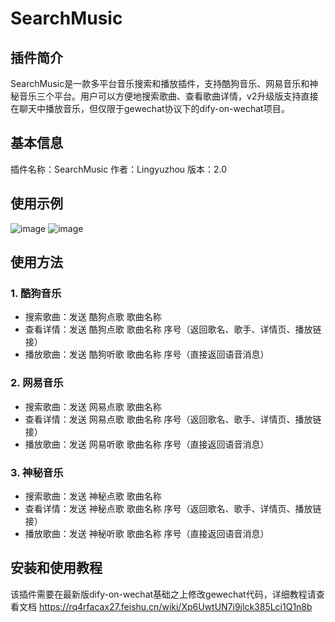 # SearchMusic

## 插件简介
SearchMusic是一款多平台音乐搜索和播放插件，支持酷狗音乐、网易音乐和神秘音乐三个平台。用户可以方便地搜索歌曲、查看歌曲详情，v2升级版支持直接在聊天中播放音乐，但仅限于gewechat协议下的dify-on-wechat项目。

## 基本信息
插件名称：SearchMusic
作者：Lingyuzhou
版本：2.0

## 使用示例
![image](https://github.com/user-attachments/assets/f6f2a14e-4bbd-44fb-8024-8cba14e89afe)
![image](https://github.com/user-attachments/assets/ab189b5c-6de1-4321-b2c3-39417e3c0b6a)

## 使用方法

### 1. 酷狗音乐
- 搜索歌曲：发送 酷狗点歌 歌曲名称
- 查看详情：发送 酷狗点歌 歌曲名称 序号（返回歌名、歌手、详情页、播放链接）
- 播放歌曲：发送 酷狗听歌 歌曲名称 序号（直接返回语音消息）

### 2. 网易音乐
- 搜索歌曲：发送 网易点歌 歌曲名称
- 查看详情：发送 网易点歌 歌曲名称 序号（返回歌名、歌手、详情页、播放链接）
- 播放歌曲：发送 网易听歌 歌曲名称 序号（直接返回语音消息）

### 3. 神秘音乐
- 搜索歌曲：发送 神秘点歌 歌曲名称
- 查看详情：发送 神秘点歌 歌曲名称 序号（返回歌名、歌手、详情页、播放链接）
- 播放歌曲：发送 神秘听歌 歌曲名称 序号（直接返回语音消息）

## 安装和使用教程
该插件需要在最新版dify-on-wechat基础之上修改gewechat代码，详细教程请查看文档
https://rq4rfacax27.feishu.cn/wiki/Xp6UwtUN7i9jlck385Lci1Q1n8b
